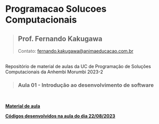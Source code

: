 # Programacao Solucoes Computacionais
> <h2>Prof. Fernando Kakugawa</h2>
> Contato: <a href="mailto:fernando.kakugawa@animaeducacao.com.br">fernando.kakugawa@animaeducacao.com.br</a><br>

<br>
Repositório de material de aulas da UC de Programação de Soluções Computacionais da Anhembi Morumbi 2023-2<br>

><h3><Strong>Aula 01 - Introdução ao desenvolvimento de software
<br>
<p><a href="https://github.com/fkakugawa/ProgramacaoSolucoesComputacionais/blob/main/Aula02-Introdu%C3%A7%C3%A3o%20ao%20Desenvolvimento%20de%20Software.pdf">Material de aula</a></p> 
<p><a href="https://github.com/fkakugawa/ProgramacaoSolucoesComputacionais/tree/main/MeuPrimeiroProjeto">Códigos desenvolvidos na aula do dia 22/08/2023</a></p>
